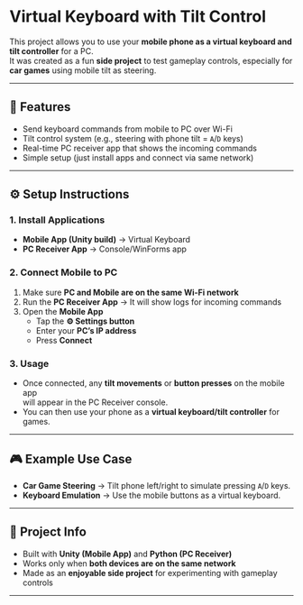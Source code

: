 # Virtual Keyboard with Tilt Control

This project allows you to use your **mobile phone as a virtual keyboard and tilt controller** for a PC.  
It was created as a fun **side project** to test gameplay controls, especially for **car games** using mobile tilt as steering.

---

## 📌 Features
- Send keyboard commands from mobile to PC over Wi-Fi  
- Tilt control system (e.g., steering with phone tilt = `A`/`D` keys)  
- Real-time PC receiver app that shows the incoming commands  
- Simple setup (just install apps and connect via same network)

---

## ⚙️ Setup Instructions

### 1. Install Applications
- **Mobile App (Unity build)** → Virtual Keyboard  
- **PC Receiver App** → Console/WinForms app

### 2. Connect Mobile to PC
1. Make sure **PC and Mobile are on the same Wi-Fi network**  
2. Run the **PC Receiver App** → It will show logs for incoming commands  
3. Open the **Mobile App**  
   - Tap the **⚙️ Settings button**  
   - Enter your **PC’s IP address**  
   - Press **Connect**  

### 3. Usage
- Once connected, any **tilt movements** or **button presses** on the mobile app  
  will appear in the PC Receiver console.  
- You can then use your phone as a **virtual keyboard/tilt controller** for games.

---

## 🎮 Example Use Case
- **Car Game Steering** → Tilt phone left/right to simulate pressing `A`/`D` keys.  
- **Keyboard Emulation** → Use the mobile buttons as a virtual keyboard.  

---

## 🚀 Project Info
- Built with **Unity (Mobile App)** and **Python (PC Receiver)**  
- Works only when **both devices are on the same network**  
- Made as an **enjoyable side project** for experimenting with gameplay controls  

---

